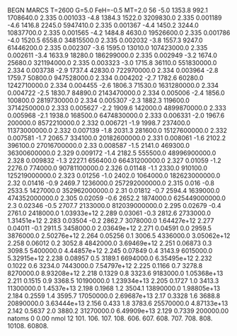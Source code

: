 BEGN
MARCS T=2600 G=5.0 FeH=-0.5 MT=2.0
                  56
-5.0 1353.8 992.1 1708640.0 2.335 0.001033 
-4.8 1384.3 1522.0 3209830.0 2.335 0.001189 
-4.6 1416.8 2245.0 5947410.0 2.335 0.001367 
-4.4 1450.2 3244.0 10837700.0 2.335 0.001565 
-4.2 1484.8 4630.0 19526600.0 2.335 0.001786 
-4.0 1520.5 6558.0 34815500.0 2.335 0.002032 
-3.8 1557.3 9247.0 61446200.0 2.335 0.002307 
-3.6 1595.0 13010.0 107423000.0 2.335 0.002611 
-3.4 1633.9 18280.0 186299000.0 2.335 0.002949 
-3.2 1674.0 25680.0 321194000.0 2.335 0.003323 
-3.0 1715.8 36110.0 551830000.0 2.334 0.003738 
-2.9 1737.4 42830.0 722970000.0 2.334 0.003964 
-2.8 1759.7 50800.0 947528000.0 2.334 0.004202 
-2.7 1782.6 60280.0 1242710000.0 2.334 0.004455 
-2.6 1806.3 71530.0 1631280000.0 2.334 0.004722 
-2.5 1830.7 84890.0 2143470000.0 2.334 0.005006 
-2.4 1856.0 100800.0 2819730000.0 2.334 0.005307 
-2.3 1882.3 119600.0 3714250000.0 2.333 0.005627 
-2.2 1909.6 142000.0 4899870000.0 2.333 0.005968 
-2.1 1938.0 168500.0 6474830000.0 2.333 0.006331 
-2.0 1967.6 200000.0 8572210000.0 2.332 0.006721 
-1.9 1998.7 237400.0 11373000000.0 2.332 0.007139 
-1.8 2031.3 281600.0 15127600000.0 2.332 0.007581 
-1.7 2065.7 334100.0 20182600000.0 2.331 0.008061 
-1.6 2102.2 396100.0 27016700000.0 2.33 0.008587 
-1.5 2141.0 469300.0 36300600000.0 2.329 0.009172 
-1.4 2182.5 555500.0 48996900000.0 2.328 0.009832 
-1.3 2227.1 656400.0 66431200000.0 2.327 0.01059 
-1.2 2276.0 774000.0 90781100000.0 2.326 0.01148 
-1.1 2330.0 910100.0 125219000000.0 2.323 0.01256 
-1.0 2402.0 1064000.0 182623000000.0 2.32 0.01416 
-0.9 2469.7 1236000.0 257292000000.0 2.315 0.016 
-0.8 2533.5 1427000.0 352962000000.0 2.31 0.01812 
-0.7 2594.4 1639000.0 474352000000.0 2.305 0.02059 
-0.6 2652.2 1874000.0 625449000000.0 2.3 0.02346 
-0.5 2707.7 2133000.0 812039000000.0 2.295 0.02679 
-0.4 2761.0 2418000.0 1.03933e+12 2.289 0.03061 
-0.3 2812.6 2733000.0 1.31451e+12 2.283 0.03504 
-0.2 2862.7 3078000.0 1.64427e+12 2.277 0.04011 
-0.1 2911.5 3458000.0 2.03649e+12 2.271 0.04591 
0.0 2959.5 3876000.0 2.50276e+12 2.264 0.05256 
0.1 3006.5 4336000.0 3.05062e+12 2.258 0.06012 
0.2 3052.8 4842000.0 3.69469e+12 2.251 0.06873 
0.3 3098.5 5400000.0 4.44857e+12 2.245 0.07849 
0.4 3143.9 6015000.0 5.32915e+12 2.238 0.08957 
0.5 3189.1 6694000.0 6.35495e+12 2.232 0.1022 
0.6 3234.0 7443000.0 7.54797e+12 2.225 0.1166 
0.7 3278.8 8270000.0 8.93208e+12 2.218 0.1329 
0.8 3323.6 9183000.0 1.05368e+13 2.211 0.1515 
0.9 3368.5 10190000.0 1.23934e+13 2.205 0.1727 
1.0 3413.3 11300000.0 1.4537e+13 2.198 0.1968 
1.2 3504.1 13890000.0 1.98805e+13 2.184 0.2559 
1.4 3595.7 17050000.0 2.69687e+13 2.17 0.3328 
1.6 3688.8 20890000.0 3.63444e+13 2.156 0.433 
1.8 3783.6 25570000.0 4.87133e+13 2.142 0.5637 
2.0 3880.2 31270000.0 6.49909e+13 2.129 0.7339 
200000.00
natoms              0      0.00
nmol          12
          101.         106.       107.      108.         606.        607.        608.
          707.         708.       808.    10108.       60808.
